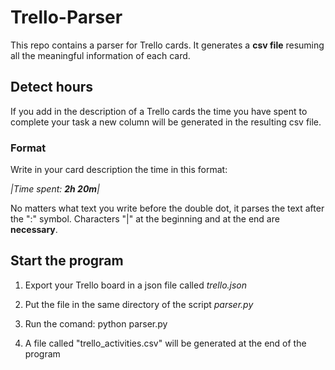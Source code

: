 # Trello-Parser
This repo contains a parser for Trello cards. It generates a **csv file** resuming all the meaningful information of each card.

## Detect hours
If you add in the description of a Trello cards the time you have spent to complete your task a new column will be generated in the resulting csv file.

### Format

Write in your card description the time in this format:

*|Time spent: **2h 20m**|*

No matters what text you write before the double dot, it parses the text after the ":" symbol. Characters "|" at the beginning and at the end are **necessary**.



## Start the program

1) Export your Trello board in a json file called *trello.json*

2) Put the file in the same directory of the script *parser.py*

3) Run the comand: python parser.py

4) A file called "trello_activities.csv" will be generated at the end of the program